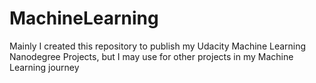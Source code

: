 # MachineLearning
Mainly I created this repository to publish my Udacity Machine Learning Nanodegree Projects, but I may use for other projects in my Machine Learning journey
